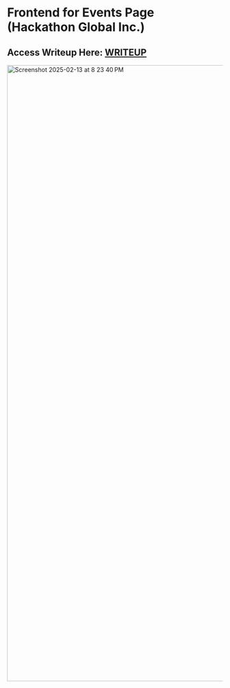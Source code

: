 # Frontend for Events Page (Hackathon Global Inc.)
## Access Writeup Here: <a href="https://docs.google.com/document/d/1k54k1J8rOIOWf6cN8_p-UH4DKjX41LKSrMrwVmy94gk/edit?usp=sharing">WRITEUP</a>

<img width="1440" alt="Screenshot 2025-02-13 at 8 23 40 PM" src="https://github.com/user-attachments/assets/6bbffc1c-b4a7-4794-8ad0-55aa9dc6930c" />

